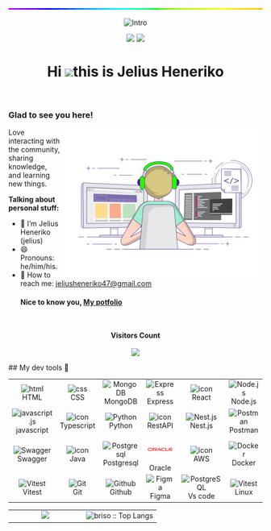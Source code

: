 <img style="width:100%;height:3px;" src="./bar.gif" />

<p align="center">
  <img src="https://readme-typing-svg.herokuapp.com/?font=Righteous&size=45&center=true&vCenter=true&width=700&height=70&duration=4000&lines=Hi+There,+Me+is+Jelius!;Glad+to+see+you.;Just+check+out+my+projects😉" alt="Intro" /> 
</p>

<p>
<div align="center" target="_blank">
  <img src="https://img.shields.io/github/followers/Jelius47?style=social">
<!--   <img src="https://img.shields.io/badge/Follow-%40Briso_dev-ff69b4?style=social&logo=instagram"> -->
  <img src="https://img.shields.io/github/stars/Jelius47">
</div>
</p>
 
<h1 align="center">Hi <img src="https://user-images.githubusercontent.com/44104676/173990923-48b66056-0bff-472a-b5bf-faab4146e950.gif" height="40">this is Jelius Heneriko</h1>


</br>

### Glad to see you here!

<img align="right" alt="Jelius H." src="pew.gif" width="400" />

Love interacting with the community, sharing knowledge, and learning new things.

**Talking about personal stuff:**

- 👨 I’m Jelius Heneriko (jelius)
- 😄 Pronouns: he/him/his.
- 📧 How to reach me: jeliusheneriko47@gmail.com
  #### **Nice to know you, <a href="https://my-portfolio-jelius.onrender.com" taregt="_blank" title="my portfolio">My potfolio</a>**
 

<div align="center">
<br>
<p align="centre"><b>Visitors Count</b></p>  
<p align="center"><img align="center" src="https://profile-counter.glitch.me/{Jelius47}/count.svg" /></p> 
</div>
## My dev tools 🫰

<table align="center" cellpadding="10"> 
    <!-- First Row: Languages -->
    <tr>
        <td align="center" width="90">
            <img src="https://skillicons.dev/icons?i=html" width="45" height="45" alt="html" />
            <br>HTML
        </td>
	    <td align="center" width="90">
            <img src="https://skillicons.dev/icons?i=css" width="45" height="45" alt="css" />
            <br>CSS
        </td>
        <td align="center" width="90">
            <img src="https://skillicons.dev/icons?i=mongodb" width="45" height="45" alt="MongoDB" />
            <br>MongoDB
        </td>
       <td align="center" width="90">
            <img src="https://skillicons.dev/icons?i=express" width="45" height="45" alt="Express" />
            <br>Express
        </td>
        <td align="center" width="90">
      	    <img src="https://techstack-generator.vercel.app/react-icon.svg" alt="icon" width="55" height="55" />
            <br>React
        </td>
        <td align="center" width="90">
            <img src="https://skillicons.dev/icons?i=nodejs" width="45" height="45" alt="Node.js" />
            <br>Node.js
        </td>
    </tr>
    <!-- Second Row: Backend -->
    <tr>
        <td align="center" width="90">
            <img src="https://skillicons.dev/icons?i=javascript" width="45" height="45" alt="javascript.js" />
            <br>javascript
        </td>
        <td align="center" width="90">
            <img src="https://techstack-generator.vercel.app/ts-icon.svg" alt="icon" width="55" height="55" />
            <br>Typescript
        </td>
        <td align="center" width="90">
      	    <img src="https://skillicons.dev/icons?i=python" width="45" height="45" alt="Python" />
     	    <br>Python
       </td>  
	   <td align="center" width="90">
            <img src="https://techstack-generator.vercel.app/restapi-icon.svg" alt="icon" width="55" height="55" />
            <br>RestAPI
       </td>
       <td align="center" width="90">
      	    <img src="https://skillicons.dev/icons?i=nestjs" width="45" height="45" alt="Nest.js" />
     	    <br>Nest.js
       </td>
       <td align="center" width="90">
      	    <img src="https://skillicons.dev/icons?i=postman" width="45" height="45" alt="Postman" />
     	    <br>Postman
       </td>
    </tr>
    <!-- Third Row: Databases -->
    <tr>
      <td align="center" width="96">
    		<img src="https://upload.wikimedia.org/wikipedia/commons/a/ab/Swagger-logo.png" width="50" height="50" alt="Swagger"/>
    		 <br>Swagger
	  </td> 
      <td align="center" width="90">
        <img src="https://techstack-generator.vercel.app/java-icon.svg" alt="icon" width="55" height="55" />
        <br>Java
       </td>
        <td align="center" width="90">
            <img src="https://skillicons.dev/icons?i=postgresql" width="45" height="45" alt="Postgresql" />
            <br>Postgresql
        </td>
	    <td align="center" width="96">
            <img src="https://raw.githubusercontent.com/devicons/devicon/master/icons/oracle/oracle-original.svg" width="50" height="50" alt="Oracle Database"/>
            <br>Oracle
        </td>
	    <td align="center" width="90">
     	    <img src="https://techstack-generator.vercel.app/aws-icon.svg" alt="icon" width="55" height="55" />
      	    <br>AWS
    	</td>
        <td align="center" width="90">
            <img src="https://skillicons.dev/icons?i=docker" width="45" height="45" alt="Docker" />
            <br>Docker
        </td>
    </tr>
    <!-- Fourth Row: Databases -->
    <tr>
       <td align="center" width="90">
            <img src="https://skillicons.dev/icons?i=vitest" width="45" height="45" alt="Vitest" />
            <br>Vitest
        </td>
      <td align="center" width="90">
           <img src="https://skillicons.dev/icons?i=git" width="45" height="45" alt="Git" />
           <br>Git
      </td>
      <td align="center" width="90">
            <img src="https://skillicons.dev/icons?i=github" width="45" height="45" alt="Github" />
            <br>Github
      </td>
      <td align="center" width="90">
            <img src="https://skillicons.dev/icons?i=figma" width="45" height="45" alt="Figma" />
            <br>Figma
        </td>
      <td align="center" width="90">
            <img src="https://skillicons.dev/icons?i=vscode" width="45" height="45" alt="PostgreSQL" />
            <br>Vs code
      </td>
       <td align="center" width="90">
            <img src="https://skillicons.dev/icons?i=linux" width="45" height="45" alt="Vitest" />
            <br>Linux
        </td>
    </tr>
</table>

<!-- A resume of my stats -->
<table cellpadding="10" border="0" width="100%" align="center" >
  <!-- First Row: GIF spanning full width -->
<!--   <tr>
    <td colspan="2" align="center">
      <img alt="Coding" width="800" src="https://user-images.githubusercontent.com/113350806/236842414-18101a37-92f5-4de7-a46d-eeaca6e16cbd.gif">
    </td>
  </tr> -->
  <!-- Second Row: GitHub Stats & Top Languages sharing the row equally -->
  <tr>
    <td width="50%" align="center">
      <img width="400" src="https://github-readme-stats.vercel.app/api?username=Jelius47&count_private=true&show_icons=true&theme=tokyonight&hide_border=true&custom_title=My%20GitHub%20Stats"/>
    </td>
    <td width="50%" align="center">
      <img height="180px" src="https://github-readme-stats.vercel.app/api/top-langs/?username=Jelius47&count_private=true&langs_count=10&theme=tokyonight&hide_border=true&layout=compact&hide=html,css,plsql,ejs&custom_title=Top%20Languages" alt="briso :: Top Langs" />
    </td>
  </tr>
</table>

  

